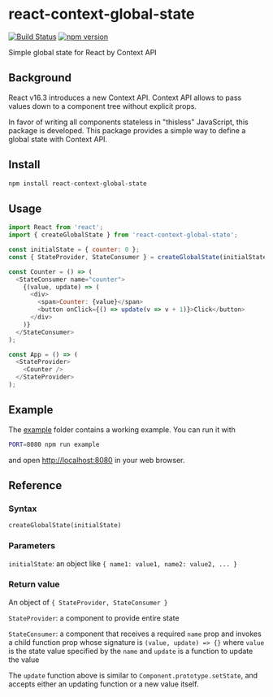 react-context-global-state
==========================

[![Build Status](https://travis-ci.com/dai-shi/react-context-global-state.svg?branch=master)](https://travis-ci.com/dai-shi/react-context-global-state)
[![npm version](https://badge.fury.io/js/react-context-global-state.svg)](https://badge.fury.io/js/react-context-global-state)

Simple global state for React by Context API

Background
----------

React v16.3 introduces a new Context API.
Context API allows to pass values down to a component tree
without explicit props.

In favor of writing all components stateless in "thisless" JavaScript,
this package is developed.
This package provides a simple way to define a global state
with Context API.

Install
-------

```bash
npm install react-context-global-state
```

Usage
-----

```javascript
import React from 'react';
import { createGlobalState } from 'react-context-global-state';

const initialState = { counter: 0 };
const { StateProvider, StateConsumer } = createGlobalState(initialState);

const Counter = () => (
  <StateConsumer name="counter">
    {(value, update) => (
      <div>
        <span>Counter: {value}</span>
        <button onClick={() => update(v => v + 1)}>Click</button>
      </div>
    )}
  </StateConsumer>
);

const App = () => (
  <StateProvider>
    <Counter />
  </StateProvider>
);
```

Example
-------

The [example](example) folder contains a working example.
You can run it with

```bash
PORT=8080 npm run example
```

and open <http://localhost:8080> in your web browser.

Reference
---------

### Syntax
```
createGlobalState(initialState)
```

### Parameters
`initialState`: an object like `{ name1: value1, name2: value2, ... }`

### Return value
An object of `{ StateProvider, StateConsumer }`

`StateProvider`: a component to provide entire state

`StateConsumer`: a component that receives a required `name` prop and invokes a child function prop whose signature is `(value, update) => {}` where `value` is the state value specified by the `name` and `update` is a function to update the value

The `update` function above is similar to `Component.prototype.setState`, and accepts either an updating function or a new value itself.
